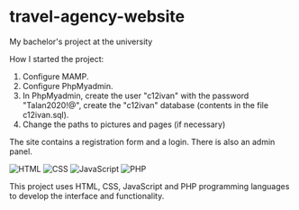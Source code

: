 # travel-agency-website
My bachelor's project at the university

How I started the project:
1. Configure MAMP.
2. Configure PhpMyadmin.
3. In PhpMyadmin, create the user "c12ivan" with the password "Talan2020!@", create the "c12ivan" database (contents in the file c12ivan.sql).
4. Change the paths to pictures and pages (if necessary)

The site contains a registration form and a login. There is also an admin panel.


![HTML](https://img.shields.io/badge/-HTML-239120?logo=html5&logoColor=white)
![CSS](https://img.shields.io/badge/-CSS-1572B6?logo=css3&logoColor=white)
![JavaScript](https://img.shields.io/badge/-JavaScript-F7DF1E?logo=javascript&logoColor=black)
![PHP](https://img.shields.io/badge/-PHP-777BB4?logo=php&logoColor=white)

This project uses HTML, CSS, JavaScript and PHP programming languages to develop the interface and functionality.

